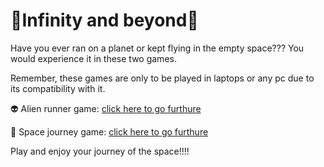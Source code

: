 # 🌌Infinity and beyond🌌

Have you ever ran on a planet or kept flying in the empty space??? You would experience it in these two games.

Remember, these games are only to be played in laptops or any pc due to its compatibility with it.

👽 Alien runner game:  [click here to go furthure](https://navaneet239.github.io/NPJ_alienRunnerGame/)

🚀 Space journey game: [click here to go furthure](https://navaneet239.github.io/spaceJourney/)

Play and enjoy your journey of the space!!!!
